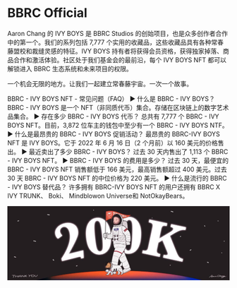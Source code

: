 # BBRC Official

Aaron Chang 的 IVY BOYS 是 BBRC Studios 的创始项目，也是众多创作者合作中的第一个。我们的系列包括 7,777 个实用的收藏品，这些收藏品具有各种常春藤盟校和裁缝灵感的特征。IVY BOYS 持有者将获得会员资格，获得独家掉落、商品合作和激活体验。社区处于我们基金会的最前沿，每个 IVY BOYS NFT 都可以解锁进入 BBRC 生态系统和未来项目的权限。

一个机会无限的地方。让我们一起建立常春藤宇宙。一次一个故事。

BBRC - IVY BOYS NFT - 常见问题（FAQ）
▶ 什么是 BBRC - IVY BOYS？
BBRC - IVY BOYS 是一个 NFT（非同质代币）集合。存储在区块链上的数字艺术品集合。
▶ 存在多少 BBRC - IVY BOYS 代币？
总共有 7,777 个 BBRC - IVY BOYS NFT。目前，3,872 位车主的钱包中至少有一个 BBRC - IVY BOYS NTF。
▶ 什么是最昂贵的 BBRC - IVY BOYS 促销活动？
最昂贵的 BBRC-IVY BOYS NFT 是 IVY BOYS。它于 2022 年 6 月 16 日（2 个月前）以 160 美元的价格售出。
▶ 最近卖出了多少 BBRC - IVY BOYS？
过去 30 天内售出了 1,113 个 BBRC - IVY BOYS NFT。
▶ BBRC - IVY BOYS 的费用是多少？
过去 30 天，最便宜的 BBRC - IVY BOYS NFT 销售额低于 166 美元，最高销售额超过 400 美元。过去 30 天 BBRC - IVY BOYS NFT 的中位价格为 220 美元。
▶ 什么是流行的 BBRC - IVY BOYS 替代品？
许多拥有 BBRC-IVY BOYS NFT 的用户还拥有 BBRC X IVY TRUNK、 Boki、 Mindblowon Universe和 NotOkayBears。

![nft](unnamed.jpg)
